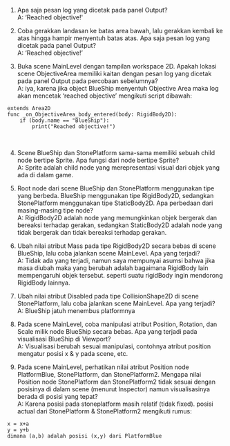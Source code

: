 1. Apa saja pesan log yang dicetak pada panel Output?
<br>A:  ‘Reached objective!'

2. Coba gerakkan landasan ke batas area bawah, lalu gerakkan kembali ke atas hingga hampir menyentuh batas atas. Apa saja pesan log yang dicetak pada panel Output?
<br>A:  ‘Reached objective!’

3. Buka scene MainLevel dengan tampilan workspace 2D. Apakah lokasi scene ObjectiveArea memiliki kaitan dengan pesan log yang dicetak pada panel Output pada percobaan sebelumnya?
<br>A: iya, karena jika object BlueShip menyentuh Objective Area maka log akan mencetak ‘reached objective’ mengikuti script dibawah:
```
extends Area2D
func _on_ObjectiveArea_body_entered(body: RigidBody2D):
	if (body.name == "BlueShip"):
		print("Reached objective!")
```
<br>

4. Scene BlueShip dan StonePlatform sama-sama memiliki sebuah child node bertipe Sprite. Apa fungsi dari node bertipe Sprite?
<br>A: Sprite adalah child node yang merepresentasi visual dari objek yang ada di dalam game.

5. Root node dari scene BlueShip dan StonePlatform menggunakan tipe yang berbeda. BlueShip menggunakan tipe RigidBody2D, sedangkan StonePlatform menggunakan tipe StaticBody2D. Apa perbedaan dari masing-masing tipe node?
<br>A: RigidBody2D adalah node yang memungkinkan objek bergerak dan bereaksi terhadap gerakan, sedangkan StaticBody2D adalah node yang tidak bergerak dan tidak bereaksi terhadap gerakan.

6. Ubah nilai atribut Mass pada tipe RigidBody2D secara bebas di scene BlueShip, lalu coba jalankan scene MainLevel. Apa yang terjadi?
<br>A: Tidak ada yang terjadi, namun saya mempunyai asumsi bahwa jika masa diubah maka yang berubah adalah bagaimana RigidBody lain mempengaruhi objek tersebut. seperti suatu rigidBody ingin mendorong RigidBody lainnya.

7. Ubah nilai atribut Disabled pada tipe CollisionShape2D di scene StonePlatform, lalu coba jalankan scene MainLevel. Apa yang terjadi?
<br>A: BlueShip jatuh menembus platformnya

8. Pada scene MainLevel, coba manipulasi atribut Position, Rotation, dan Scale milik node BlueShip secara bebas. Apa yang terjadi pada visualisasi BlueShip di Viewport?
<br>A: Visualisasi berubah sesuai manipulasi, contohnya atribut position mengatur posisi x & y pada scene, etc.

9. Pada scene MainLevel, perhatikan nilai atribut Position node PlatformBlue, StonePlatform, dan StonePlatform2. Mengapa nilai Position node StonePlatform dan StonePlatform2 tidak sesuai dengan posisinya di dalam scene (menurut Inspector) namun visualisasinya berada di posisi yang tepat?
<br>A: Karena posisi pada stoneplatform masih relatif (tidak fixed). posisi actual dari StonePlatform & StonePlatform2 mengikuti rumus:
```
x = x+a
y = y+b
dimana (a,b) adalah posisi (x,y) dari PlatformBlue
```











